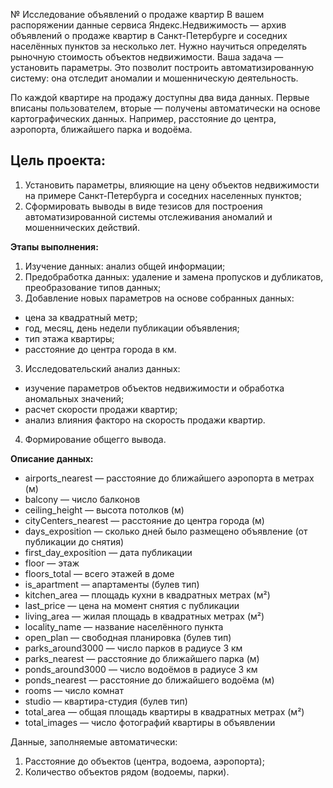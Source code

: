 
№ Исследование объявлений о продаже квартир
В вашем распоряжении данные сервиса Яндекс.Недвижимость — архив объявлений о продаже квартир в Санкт-Петербурге и соседних населённых пунктов за несколько лет. Нужно научиться определять рыночную стоимость объектов недвижимости. Ваша задача — установить параметры. Это позволит построить автоматизированную систему: она отследит аномалии и мошенническую деятельность.

По каждой квартире на продажу доступны два вида данных. Первые вписаны пользователем, вторые — получены автоматически на основе картографических данных. Например, расстояние до центра, аэропорта, ближайшего парка и водоёма.

## Цель проекта:
1. Установить параметры, влияющие на цену объектов недвижимости на примере Санкт-Петербурга и соседних населенных пунктов;
2. Сформировать выводы в виде тезисов для построения автоматизированной системы отслеживания аномалий и мошеннических действий. 
    
<b>Этапы выполнения:</b> 
1. Изучение данных: анализ общей информации;
2. Предобработка данных: удаление и замена пропусков и дубликатов, преобразование типов данных;
2. Добавление новых параметров на основе собранных данных:
- цена за квадратный метр;
- год, месяц, день недели публикации объявления;
- тип этажа квартиры;
- расстояние до центра города в км.
3. Исследовательский анализ данных:
- изучение параметров объектов недвижимости и обработка аномальных значений;
- расчет скорости продажи квартир;
- анализ влияния факторо на скорость продажи квартир.
4. Формирование общегго вывода.
    
<b>Описание данных:</b>
*	airports_nearest — расстояние до ближайшего аэропорта в метрах (м)
*	balcony — число балконов
*	ceiling_height — высота потолков (м)
*	cityCenters_nearest — расстояние до центра города (м)
*	days_exposition — сколько дней было размещено объявление (от публикации до снятия)
*	first_day_exposition — дата публикации
*	floor — этаж
*	floors_total — всего этажей в доме
*	is_apartment — апартаменты (булев тип)
*	kitchen_area — площадь кухни в квадратных метрах (м²)
*	last_price — цена на момент снятия с публикации
*	living_area — жилая площадь в квадратных метрах (м²)
*	locality_name — название населённого пункта
*	open_plan — свободная планировка (булев тип)
*	parks_around3000 — число парков в радиусе 3 км
*	parks_nearest — расстояние до ближайшего парка (м)
*	ponds_around3000 — число водоёмов в радиусе 3 км
*	ponds_nearest — расстояние до ближайшего водоёма (м)
*	rooms — число комнат
*	studio — квартира-студия (булев тип)
*	total_area — общая площадь квартиры в квадратных метрах (м²)
*	total_images — число фотографий квартиры в объявлении

Данные, заполняемые автоматически:
1. Расстояние до объектов (центра, водоема, аэропорта);
2. Количество объектов рядом (водоемы, парки).
